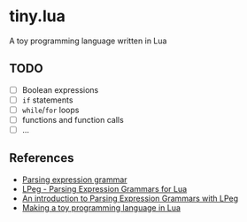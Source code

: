 # tiny.lua

A toy programming language written in Lua

## TODO

- [ ] Boolean expressions
- [ ] `if` statements
- [ ] `while`/`for` loops
- [ ] functions and function calls
- [ ] ...

## References

- [Parsing expression grammar](https://en.wikipedia.org/wiki/Parsing_expression_grammar)
- [LPeg - Parsing Expression Grammars for Lua](http://www.inf.puc-rio.br/~roberto/lpeg)
- [An introduction to Parsing Expression Grammars with LPeg](http://leafo.net/guides/parsing-expression-grammars.html)
- [Making a toy programming language in Lua](http://www.playwithlua.com/?p=66)
